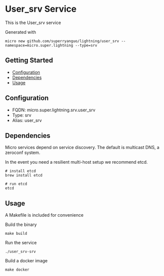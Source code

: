 # User_srv Service

This is the User_srv service

Generated with

```
micro new github.com/superryanguo/lightning/user_srv --namespace=micro.super.lightning --type=srv
```

## Getting Started

- [Configuration](#configuration)
- [Dependencies](#dependencies)
- [Usage](#usage)

## Configuration

- FQDN: micro.super.lightning.srv.user_srv
- Type: srv
- Alias: user_srv

## Dependencies

Micro services depend on service discovery. The default is multicast DNS, a zeroconf system.

In the event you need a resilient multi-host setup we recommend etcd.

```
# install etcd
brew install etcd

# run etcd
etcd
```

## Usage

A Makefile is included for convenience

Build the binary

```
make build
```

Run the service
```
./user_srv-srv
```

Build a docker image
```
make docker
```